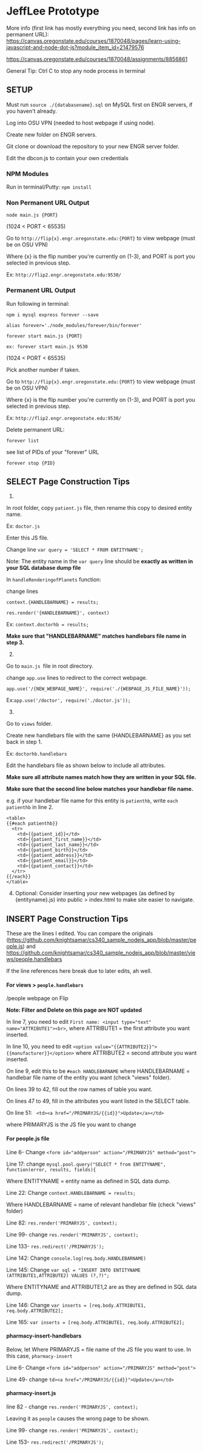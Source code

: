 

# JeffLee Prototype
More info (first link has mostly everything you need, second link has info on permanent URL):
https://canvas.oregonstate.edu/courses/1870048/pages/learn-using-javascript-and-node-dot-js?module_item_id=21479576

https://canvas.oregonstate.edu/courses/1870048/assignments/8856861

General Tip: Ctrl C to stop any node process in terminal

## SETUP
Must run `source ./{databasename}.sql` on MySQL first on ENGR servers, if you haven't already.

Log into OSU VPN (needed to host webpage if using node).

Create new folder on ENGR servers.

Git clone or download the repository to your new ENGR server folder.

Edit the dbcon.js to contain your own credentials

### NPM Modules
Run in terminal/Putty:
`npm install`

### Non Permanent URL Output
`node main.js {PORT}`

(1024 < PORT < 65535)

Go to `http://flip{x}.engr.oregonstate.edu:{PORT}` to view webpage (must be on OSU VPN)

Where {x} is the flip number you're currently on (1-3), and PORT is port you selected in previous step.

Ex: `http://flip2.engr.oregonstate.edu:9530/`

### Permanent URL Output
Run following in terminal:

`npm i mysql express forever --save`

`alias forever='./node_modules/forever/bin/forever'`

`forever start main.js {PORT}`

`ex: forever start main.js 9530`

(1024 < PORT < 65535)

Pick another number if taken.

Go to `http://flip{x}.engr.oregonstate.edu:{PORT}` to view webpage (must be on OSU VPN)

Where {x} is the flip number you're currently on (1-3), and PORT is port you selected in previous step.

Ex: `http://flip2.engr.oregonstate.edu:9530/`

Delete permanent URL:

`forever list`

see list of PIDs of your "forever" URL

`forever stop {PID}`

## SELECT Page Construction Tips

1.
In root folder, copy `patient.js` file, then rename this copy to desired entity name.

Ex: `doctor.js`

Enter this JS file.

Change line `var query = 'SELECT * FROM ENTITYNAME';`

Note: The entity name in the `var query` line should be **exactly as written in your SQL database dump file**

In `handleRenderingofPlanets` function:

change lines

`context.{HANDLEBARNAME} = results;`

`res.render('{HANDLEBARNAME}', context)`

Ex: `context.doctorhb = results;`

**Make sure that "HANDLEBARNAME" matches handlebars file name in step 3.**

2.
Go to 
`main.js `file in root directory.

change `app.use` lines to redirect to the correct webpage.

`app.use('/{NEW_WEBPAGE_NAME}', require('./{WEBPAGE_JS_FILE_NAME}'));`

Ex:`app.use('/doctor', require('./doctor.js'));`


3. 
Go to `views` folder.

Create new handlebars file with the same {HANDLEBARNAME} as you set back in step 1.

Ex: `doctorhb.handlebars`

Edit the handlebars file as shown below to include all attributes.

**Make sure all attribute names match how they are written in your SQL file.**

**Make sure that the second line below matches your handlebar file name.**

e.g. if your handlebar file name for this entity is `patienthb`, write `each patienthb` in line 2.

```
<table>
{{#each patienthb}}
  <tr>
    <td>{{patient_id}}</td>
    <td>{{patient_first_name}}</td>
	<td>{{patient_last_name}}</td>
    <td>{{patient_birth}}</td>
	<td>{{patient_address}}</td>
	<td>{{patient_email}}</td>
	<td>{{patient_contact}}</td>
  </tr>
{{/each}}
</table>
```
4. Optional:
Consider inserting your new webpages (as defined by {entityname}.js) into public > index.html to make site easier to navigate.

## INSERT Page Construction Tips
These are the lines I edited. You can compare the originals (https://github.com/knightsamar/cs340_sample_nodejs_app/blob/master/people.js) and https://github.com/knightsamar/cs340_sample_nodejs_app/blob/master/views/people.handlebars

If the line references here break due to later edits, ah well. 
#### For views > `people.handlebars`

/people webpage on Flip

**Note: Filter and Delete on this page are NOT updated**

In line 7, you need to edit `First name: <input type="text" name="ATTRIBUTE1"><br>`, where ATTRIBUTE1 = the first attribute you want inserted. 

In line 10, you need to edit `<option value="{{ATTRIBUTE2}}">{{manufacturer}}</option>` where ATTRIBUTE2 = second attribute you want inserted.

On line 9, edit this to be
`#each HANDLEBARNAME`
where HANDLEBARNAME = handlebar file name of the entity you want (check "views" folder).

On lines 39 to 42, fill out the row names of table you want.

On lines 47 to 49, fill in the attributes you want listed in the SELECT table.

On line 51: ` <td><a href="/PRIMARYJS/{{id}}">Update</a></td>`

where PRIMARYJS is the JS file you want to change

#### For people.js file
Line 6- Change `<form id="addperson" action="/PRIMARYJS" method="post">`

Line 17: change `mysql.pool.query("SELECT * from ENTITYNAME", function(error, results, fields){`

Where ENTITYNAME = entity name as defined in SQL data dump.

Line 22: Change 	`context.HANDLEBARNAME = results;`

Where HANDLEBARNAME = name of relevant handlebar file (check "views" folder)

Line 82: `res.render('PRIMARYJS', context);`

Line 99- change `res.render('PRIMARYJS', context);`

Line 133- `res.redirect('/PRIMARYJS');`

Line 142: Change 	`console.log(req.body.HANDLEBARNAME)`

Line 145: Change `var sql = "INSERT INTO ENTITYNAME (ATTRIBUTE1,ATTRIBUTE2) VALUES (?,?)";`

Where ENTITYNAME and ATTRIBUTE1,2 are as they are defined in SQL data dump.

Line 146: Change `var inserts = [req.body.ATTRIBUTE1, req.body.ATTRIBUTE2];`

Line 165: `var inserts = [req.body.ATTRIBUTE1, req.body.ATTRIBUTE2];`


#### pharmacy-insert-handlebars
Below, let Where PRIMARYJS = file name of the JS file you want to use. In this case, `pharmacy-insert`

Line 6- Change `<form id="addperson" action="/PRIMARYJS" method="post">`

Line 49- change `td><a href="/PRIMARYJS/{{id}}">Update</a></td>`

#### pharmacy-insert.js

line 82 - change `res.render('PRIMARYJS', context);`

Leaving it as `people` causes the wrong page to be shown.

Line 99- change `res.render('PRIMARYJS', context);`

Line 153- `res.redirect('/PRIMARYJS');`
